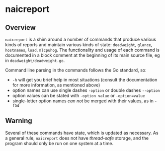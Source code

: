 # naicreport

## Overview

`naicreport` is a shim around a number of commands that produce various kinds of reports and
maintain various kinds of state: `deadweight`, `glance`, `hostnames`, `load`, `mlcpuhog`.  The
functionality and usage of each command is documented in a block comment at the beginning of its
main source file, eg in `deadweight/deadweight.go`.

Command line parsing in the commands follows the Go standard, so:

- `-h` will get you brief help in most situations (consult the documentation for more information,
  as mentioned above)
- option names can use single dashes `-option` or double dashes `--option`
- option values can be stated with `-option value` or `-option=value`
- single-letter option names *can not* be merged with their values, as in `-f5d`

## Warning

Several of these commands have state, which is updated as necessary.  As a general rule, `naicreport`
does not have *thread-safe* storage, and the program should only be run on one system at a time.

